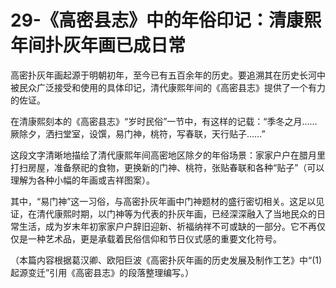 # 29-《高密县志》中的年俗印记：清康熙年间扑灰年画已成日常

高密扑灰年画起源于明朝初年，至今已有五百余年的历史。要追溯其在历史长河中被民众广泛接受和使用的具体印记，清代康熙年间的《高密县志》提供了一个有力的佐证。

在清康熙刻本的《高密县志》“岁时民俗”一节中，有这样的记载：“季冬之月……厥除夕，洒扫堂室，设馔，易门神，桃符，写春联，天行贴子……”

这段文字清晰地描绘了清代康熙年间高密地区除夕的年俗场景：家家户户在腊月里打扫房屋，准备祭祀的食物，更换新的门神、桃符，张贴春联和各种“贴子”（可以理解为各种小幅的年画或吉祥图案）。

其中，“易门神”这一习俗，与高密扑灰年画中门神题材的盛行密切相关。这足以见证，在清代康熙时期，以门神等为代表的扑灰年画，已经深深融入了当地民众的日常生活，成为岁末年初家家户户辞旧迎新、祈福纳祥不可或缺的一部分。它不再仅仅是一种艺术品，更是承载着民俗信仰和节日仪式感的重要文化符号。

（本篇内容根据葛汉卿、欧阳巨波《高密扑灰年画的历史发展及制作工艺》中“(1)起源变迁”引用《高密县志》的段落整理编写。）
